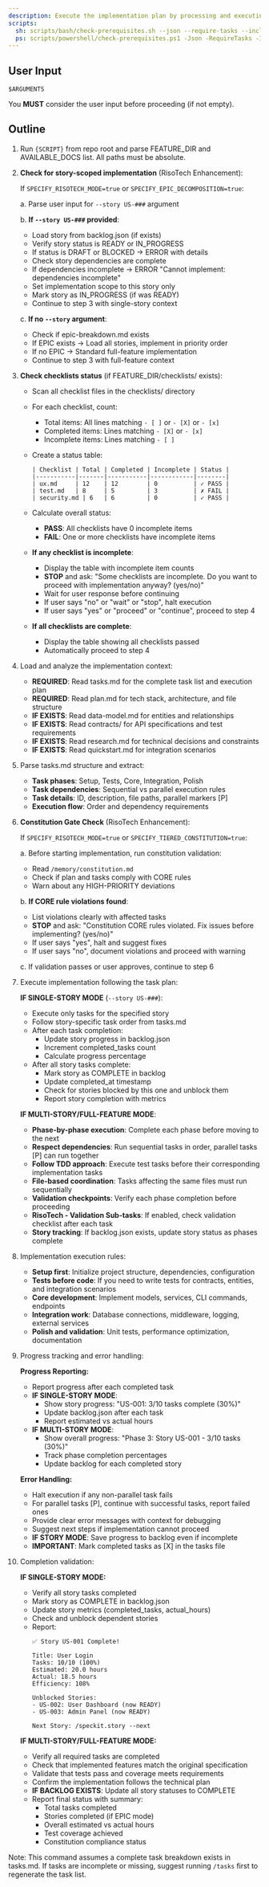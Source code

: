 ```yaml
---
description: Execute the implementation plan by processing and executing all tasks defined in tasks.md
scripts:
  sh: scripts/bash/check-prerequisites.sh --json --require-tasks --include-tasks
  ps: scripts/powershell/check-prerequisites.ps1 -Json -RequireTasks -IncludeTasks
---
```


## User Input

```text
$ARGUMENTS
```

You **MUST** consider the user input before proceeding (if not empty).

## Outline

1. Run `{SCRIPT}` from repo root and parse FEATURE_DIR and AVAILABLE_DOCS list. All paths must be absolute.

2. **Check for story-scoped implementation** (RisoTech Enhancement):

   If `SPECIFY_RISOTECH_MODE=true` or `SPECIFY_EPIC_DECOMPOSITION=true`:

   a. Parse user input for `--story US-###` argument

   b. **If `--story US-###` provided**:
      - Load story from backlog.json (if exists)
      - Verify story status is READY or IN_PROGRESS
      - If status is DRAFT or BLOCKED → ERROR with details
      - Check story dependencies are complete
      - If dependencies incomplete → ERROR "Cannot implement: dependencies incomplete"
      - Set implementation scope to this story only
      - Mark story as IN_PROGRESS (if was READY)
      - Continue to step 3 with single-story context

   c. **If no `--story` argument**:
      - Check if epic-breakdown.md exists
      - If EPIC exists → Load all stories, implement in priority order
      - If no EPIC → Standard full-feature implementation
      - Continue to step 3 with full-feature context

3. **Check checklists status** (if FEATURE_DIR/checklists/ exists):
   - Scan all checklist files in the checklists/ directory
   - For each checklist, count:
     * Total items: All lines matching `- [ ]` or `- [X]` or `- [x]`
     * Completed items: Lines matching `- [X]` or `- [x]`
     * Incomplete items: Lines matching `- [ ]`
   - Create a status table:
     ```
     | Checklist | Total | Completed | Incomplete | Status |
     |-----------|-------|-----------|------------|--------|
     | ux.md     | 12    | 12        | 0          | ✓ PASS |
     | test.md   | 8     | 5         | 3          | ✗ FAIL |
     | security.md | 6   | 6         | 0          | ✓ PASS |
     ```
   - Calculate overall status:
     * **PASS**: All checklists have 0 incomplete items
     * **FAIL**: One or more checklists have incomplete items
   
   - **If any checklist is incomplete**:
     * Display the table with incomplete item counts
     * **STOP** and ask: "Some checklists are incomplete. Do you want to proceed with implementation anyway? (yes/no)"
     * Wait for user response before continuing
     * If user says "no" or "wait" or "stop", halt execution
     * If user says "yes" or "proceed" or "continue", proceed to step 4

   - **If all checklists are complete**:
     * Display the table showing all checklists passed
     * Automatically proceed to step 4

4. Load and analyze the implementation context:
   - **REQUIRED**: Read tasks.md for the complete task list and execution plan
   - **REQUIRED**: Read plan.md for tech stack, architecture, and file structure
   - **IF EXISTS**: Read data-model.md for entities and relationships
   - **IF EXISTS**: Read contracts/ for API specifications and test requirements
   - **IF EXISTS**: Read research.md for technical decisions and constraints
   - **IF EXISTS**: Read quickstart.md for integration scenarios

4. Parse tasks.md structure and extract:
   - **Task phases**: Setup, Tests, Core, Integration, Polish
   - **Task dependencies**: Sequential vs parallel execution rules
   - **Task details**: ID, description, file paths, parallel markers [P]
   - **Execution flow**: Order and dependency requirements

5. **Constitution Gate Check** (RisoTech Enhancement):

   If `SPECIFY_RISOTECH_MODE=true` or `SPECIFY_TIERED_CONSTITUTION=true`:

   a. Before starting implementation, run constitution validation:
      - Read `/memory/constitution.md`
      - Check if plan and tasks comply with CORE rules
      - Warn about any HIGH-PRIORITY deviations

   b. **If CORE rule violations found**:
      - List violations clearly with affected tasks
      - **STOP** and ask: "Constitution CORE rules violated. Fix issues before implementing? (yes/no)"
      - If user says "yes", halt and suggest fixes
      - If user says "no", document violations and proceed with warning

   c. If validation passes or user approves, continue to step 6

6. Execute implementation following the task plan:

   **IF SINGLE-STORY MODE** (`--story US-###`):
   - Execute only tasks for the specified story
   - Follow story-specific task order from tasks.md
   - After each task completion:
     * Update story progress in backlog.json
     * Increment completed_tasks count
     * Calculate progress percentage
   - After all story tasks complete:
     * Mark story as COMPLETE in backlog
     * Update completed_at timestamp
     * Check for stories blocked by this one and unblock them
     * Report story completion with metrics

   **IF MULTI-STORY/FULL-FEATURE MODE**:
   - **Phase-by-phase execution**: Complete each phase before moving to the next
   - **Respect dependencies**: Run sequential tasks in order, parallel tasks [P] can run together
   - **Follow TDD approach**: Execute test tasks before their corresponding implementation tasks
   - **File-based coordination**: Tasks affecting the same files must run sequentially
   - **Validation checkpoints**: Verify each phase completion before proceeding
   - **RisoTech - Validation Sub-tasks**: If enabled, check validation checklist after each task
   - **Story tracking**: If backlog.json exists, update story status as phases complete

7. Implementation execution rules:
   - **Setup first**: Initialize project structure, dependencies, configuration
   - **Tests before code**: If you need to write tests for contracts, entities, and integration scenarios
   - **Core development**: Implement models, services, CLI commands, endpoints
   - **Integration work**: Database connections, middleware, logging, external services
   - **Polish and validation**: Unit tests, performance optimization, documentation

8. Progress tracking and error handling:

   **Progress Reporting:**
   - Report progress after each completed task
   - **IF SINGLE-STORY MODE**:
     * Show story progress: "US-001: 3/10 tasks complete (30%)"
     * Update backlog.json after each task
     * Report estimated vs actual hours
   - **IF MULTI-STORY MODE**:
     * Show overall progress: "Phase 3: Story US-001 - 3/10 tasks (30%)"
     * Track phase completion percentages
     * Update backlog for each completed story

   **Error Handling:**
   - Halt execution if any non-parallel task fails
   - For parallel tasks [P], continue with successful tasks, report failed ones
   - Provide clear error messages with context for debugging
   - Suggest next steps if implementation cannot proceed
   - **IF STORY MODE**: Save progress to backlog even if incomplete
   - **IMPORTANT**: Mark completed tasks as [X] in the tasks file

9. Completion validation:

   **IF SINGLE-STORY MODE:**
   - Verify all story tasks completed
   - Mark story as COMPLETE in backlog.json
   - Update story metrics (completed_tasks, actual_hours)
   - Check and unblock dependent stories
   - Report:
     ```
     ✅ Story US-001 Complete!

     Title: User Login
     Tasks: 10/10 (100%)
     Estimated: 20.0 hours
     Actual: 18.5 hours
     Efficiency: 108%

     Unblocked Stories:
     - US-002: User Dashboard (now READY)
     - US-003: Admin Panel (now READY)

     Next Story: /speckit.story --next
     ```

   **IF MULTI-STORY/FULL-FEATURE MODE:**
   - Verify all required tasks are completed
   - Check that implemented features match the original specification
   - Validate that tests pass and coverage meets requirements
   - Confirm the implementation follows the technical plan
   - **IF BACKLOG EXISTS**: Update all story statuses to COMPLETE
   - Report final status with summary:
     * Total tasks completed
     * Stories completed (if EPIC mode)
     * Overall estimated vs actual hours
     * Test coverage achieved
     * Constitution compliance status

Note: This command assumes a complete task breakdown exists in tasks.md. If tasks are incomplete or missing, suggest running `/tasks` first to regenerate the task list.